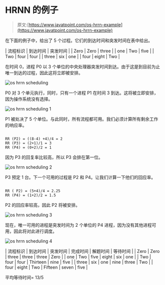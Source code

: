 # HRNN 的例子

> 原文:[https://www.javatpoint.com/os-hrrn-example](https://www.javatpoint.com/os-hrrn-example)

在下面的例子中，给出了 5 个过程。它们的到达时间和突发时间在表中给出。

| 流程标识 | 到达时间 | 突发时间 |
| Zero | Zero | three |
| one | Two | five |
| Two | four | four |
| three | six | one |
| four | eight | Two |

在时间 0，进程 P0 以 3 个单位的中央处理器突发时间到达。由于这是到目前为止唯一到达的过程，因此这将立即被安排。

![os hrrn scheduling](../Images/06367b4d503406ccd1675370b5c38c2d.png)

P0 对 3 个单元执行，同时，只有一个进程 P1 在时间 3 到达。这将被立即安排，因为操作系统没有选择。

![os hrrn scheduling 1](../Images/d33bdd28d9740f00d087316dc1933cd8.png)

P1 被处决了 5 个单位。与此同时，所有流程都可用。我们必须计算所有剩余工作的响应率。

```

RR (P2) = ((8-4) +4)/4 = 2
RR (P3) = (2+1)/1 = 3
RR (P4) = (0+2)/2 = 1 

```

因为 P3 的回复率比较高，所以 P3 会排在第一位。

![os hrrn scheduling 2](../Images/e5d640a21bdd0146425314749c7c3fd8.png)

P3 预定 1 台。下一个可用的过程是 P2 和 P4。让我们计算一下他们的回应率。

```

RR ( P2) = (5+4)/4 = 2.25
RR (P4) = (1+2)/2 = 1.5 

```

P2 的回应率较高，因此 P2 将被安排。

![os hrrn scheduling 3](../Images/31006dbcd62351654042285cf83fc80c.png)

现在，唯一可用的进程是突发时间为 2 个单位的 P4 进程，因为没有其他进程可用，因此将对此进行调度。

![os hrrn scheduling 4](../Images/c6f7141242c55f41e1eb5bec4209d5d3.png)

| 流程标识 | 到达时间 | 突发时间 | 完成时间 | 解题时间 | 等待时间 |
| Zero | Zero | three | three | three | Zero |
| one | Two | five | eight | six | one |
| Two | four | four | Thirteen | nine | five |
| three | six | one | nine | three | Two |
| four | eight | Two | Fifteen | seven | five |

平均等待时间= 13/5